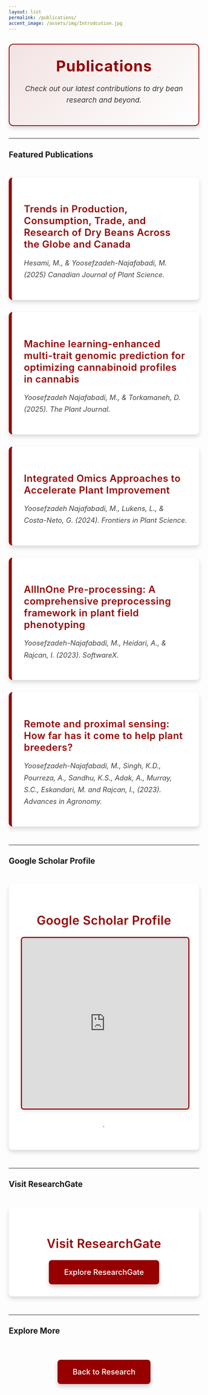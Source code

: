 ```yaml
---
layout: list
permalink: /publications/
accent_image: /assets/img/Introdcution.jpg
---
```


<div class="intro-box" style="background: linear-gradient(135deg, rgba(150,0,0,0.1), rgba(255,255,255,0.9)); border: 2px solid rgb(150,0,0); border-radius: 12px; padding: 2rem; margin: 2rem 0; box-shadow: 0 6px 12px rgba(0,0,0,0.15); text-align: center;">
 <h1 style="color: rgb(150,0,0); font-size: 2.5rem; margin: 0 auto 1rem; font-weight: 700; letter-spacing: 1px; text-align: center; width: 100%; display: block;">Publications</h1>
  <p style="font-size: 1.2rem; line-height: 1.6; color: #333; font-style: italic;">Check out our latest contributions to dry bean research and beyond.</p>
</div>

---

## Featured Publications

<div class="publications-list" style="margin: 3rem 0; max-width: 900px; margin-left: auto; margin-right: auto;">
  <div style="padding: 2rem; background: rgba(255, 255, 255, 0.95); border-left: 8px solid rgb(150,0,0); border-radius: 10px; margin-bottom: 2rem; box-shadow: 0 6px 12px rgba(0,0,0,0.15); transition: transform 0.3s, box-shadow 0.3s;">
    <h3 style="color: rgb(150,0,0); font-size: 1.6rem; margin-bottom: 0.75rem; font-weight: 600; letter-spacing: 0.5px;"><a href="https://cdnsciencepub.com/doi/abs/10.1139/cjps-2024-0185?casa_token=hmqt8cASOKUAAAAA:B9SxqZi-CORyY5KHdn4SnXluDSlaOJbytMy_sVxK17HM8zlNsL7RKSM5b6GlTo5TOttyoT3dgTx917k" style="color: rgb(150,0,0); text-decoration: none; transition: color 0.3s;" target="_blank">Trends in Production, Consumption, Trade, and Research of Dry Beans Across the Globe and Canada</a></h3>
    <p style="font-size: 1.15rem; line-height: 1.7; color: #444; font-style: italic;">Hesami, M., & Yoosefzadeh-Najafabadi, M. (2025) <em>Canadian Journal of Plant Science</em>.</p>
  </div>
  <div style="padding: 2rem; background: rgba(255, 255, 255, 0.95); border-left: 8px solid rgb(150,0,0); border-radius: 10px; margin-bottom: 2rem; box-shadow: 0 6px 12px rgba(0,0,0,0.15); transition: transform 0.3s, box-shadow 0.3s;">
    <h3 style="color: rgb(150,0,0); font-size: 1.6rem; margin-bottom: 0.75rem; font-weight: 600; letter-spacing: 0.5px;"><a href="https://onlinelibrary.wiley.com/doi/full/10.1111/tpj.17164" style="color: rgb(150,0,0); text-decoration: none; transition: color 0.3s;" target="_blank">Machine learning-enhanced multi-trait genomic prediction for optimizing cannabinoid profiles in cannabis</a></h3>
    <p style="font-size: 1.15rem; line-height: 1.7; color: #444; font-style: italic;">Yoosefzadeh Najafabadi, M., & Torkamaneh, D. (2025). <em>The Plant Journal</em>.</p>
  </div>
  <div style="padding: 2rem; background: rgba(255, 255, 255, 0.95); border-left: 8px solid rgb(150,0,0); border-radius: 10px; margin-bottom: 2rem; box-shadow: 0 6px 12px rgba(0,0,0,0.15); transition: transform 0.3s, box-shadow 0.3s;">
    <h3 style="color: rgb(150,0,0); font-size: 1.6rem; margin-bottom: 0.75rem; font-weight: 600; letter-spacing: 0.5px;"><a href="https://www.frontiersin.org/journals/plant-science/articles/10.3389/fpls.2024.1397582/full" style="color: rgb(150,0,0); text-decoration: none; transition: color 0.3s;" target="_blank">Integrated Omics Approaches to Accelerate Plant Improvement</a></h3>
    <p style="font-size: 1.15rem; line-height: 1.7; color: #444; font-style: italic;">Yoosefzadeh Najafabadi, M., Lukens, L., & Costa-Neto, G. (2024). <em>Frontiers in Plant Science</em>.</p>
  </div>
  <div style="padding: 2rem; background: rgba(255, 255, 255, 0.95); border-left: 8px solid rgb(150,0,0); border-radius: 10px; margin-bottom: 2rem; box-shadow: 0 6px 12px rgba(0,0,0,0.15); transition: transform 0.3s, box-shadow 0.3s;">
    <h3 style="color: rgb(150,0,0); font-size: 1.6rem; margin-bottom: 0.75rem; font-weight: 600; letter-spacing: 0.5px;"><a href="https://www.sciencedirect.com/science/article/pii/S2352711023001607" style="color: rgb(150,0,0); text-decoration: none; transition: color 0.3s;" target="_blank">AllInOne Pre-processing: A comprehensive preprocessing framework in plant field phenotyping</a></h3>
    <p style="font-size: 1.15rem; line-height: 1.7; color: #444; font-style: italic;">Yoosefzadeh-Najafabadi, M., Heidari, A., & Rajcan, I. (2023). <em>SoftwareX</em>.</p>
  </div>
  <div style="padding: 2rem; background: rgba(255, 255, 255, 0.95); border-left: 8px solid rgb(150,0,0); border-radius: 10px; margin-bottom: 2rem; box-shadow: 0 6px 12px rgba(0,0,0,0.15); transition: transform 0.3s, box-shadow 0.3s;">
    <h3 style="color: rgb(150,0,0); font-size: 1.6rem; margin-bottom: 0.75rem; font-weight: 600; letter-spacing: 0.5px;"><a href="https://www.sciencedirect.com/science/article/pii/S0065211323000597" style="color: rgb(150,0,0); text-decoration: none; transition: color 0.3s;" target="_blank">Remote and proximal sensing: How far has it come to help plant breeders?</a></h3>
    <p style="font-size: 1.15rem; line-height: 1.7; color: #444; font-style: italic;">Yoosefzadeh-Najafabadi, M., Singh, K.D., Pourreza, A., Sandhu, K.S., Adak, A., Murray, S.C., Eskandari, M. and Rajcan, I., (2023). <em>Advances in Agronomy</em>.</p>
  </div>
</div>

---

## Google Scholar Profile

<div style="background: rgba(255, 255, 255, 0.95); border-radius: 10px; padding: 2rem; margin: 3rem 0; box-shadow: 0 6px 12px rgba(0,0,0,0.15); text-align: center;">
  <h2 style="color: rgb(150,0,0); font-size: 2rem; margin-bottom: 1.5rem; font-weight: 600; letter-spacing: 0.5px;">Google Scholar Profile</h2>
  <iframe src="https://scholar.google.ca/citations?user=WJs0cQ0AAAAJ&hl=en" style="width: 100%; max-width: 900px; height: 450px; border: 3px solid rgb(150,0,0); border-radius: 8px; box-shadow: 0 4px 10px rgba(0,0,0,0.1);" title="Google Scholar Profile"></iframe>
  <p style="font-size: 1.15rem; line-height: 1.7; color: #444; margin-top: 1.5rem; font-style: italic;">.</p>
</div>

---

## Visit ResearchGate

<div style="background: rgba(255, 255, 255, 0.95); border-radius: 10px; padding: 2rem; margin: 3rem 0; box-shadow: 0 6px 12px rgba(0,0,0,0.15); text-align: center;">
  <h2 style="color: rgb(150,0,0); font-size: 2rem; margin-bottom: 1.5rem; font-weight: 600; letter-spacing: 0.5px;">Visit ResearchGate</h2>
  <a href="https://www.researchgate.net/profile/Mohsen-Yoosefzadeh-Najafabadi?ev=hdr_xprf" class="btn" style="display: inline-block; padding: 1.25rem 2.5rem; background: rgb(150,0,0); color: white; text-decoration: none; border-radius: 8px; box-shadow: 0 6px 12px rgba(0,0,0,0.2); font-size: 1.25rem; font-weight: 500; transition: background-color 0.3s, transform 0.3s;" target="_blank">Explore ResearchGate</a>
</div>

---

## Explore More

<div style="text-align: center; margin: 4rem 0;">
  <a href="/research/" class="btn" style="display: inline-block; padding: 1.25rem 2.5rem; background: rgb(150,0,0); color: white; text-decoration: none; border-radius: 8px; box-shadow: 0 6px 12px rgba(0,0,0,0.2); font-size: 1.25rem; font-weight: 500; transition: background-color 0.3s, transform 0.3s;">Back to Research</a>
</div>

<style>
  .publications-list div:hover { transform: translateY(-5px); box-shadow: 0 10px 20px rgba(0,0,0,0.2); }
  .publications-list a:hover { color: rgb(120,0,0); }
  .btn:hover { background-color: rgb(120,0,0); transform: translateY(-3px); box-shadow: 0 10px 20px rgba(0,0,0,0.25); }
</style>